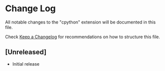 # Change Log

All notable changes to the "cpython" extension will be documented in this file.

Check [Keep a Changelog](http://keepachangelog.com/) for recommendations on how to structure this file.

## [Unreleased]

- Initial release
